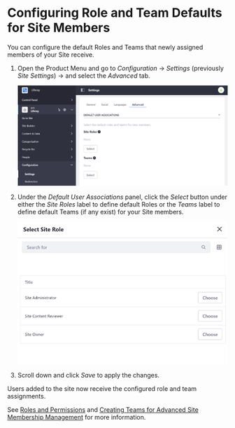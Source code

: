 # Configuring Role and Team Defaults for Site Members

You can configure the default Roles and Teams that newly assigned members of your Site receive.

1. Open the Product Menu and go to *Configuration* &rarr; *Settings* (previously *Site Settings*) &rarr; and select the *Advanced* tab.

    ![You can change the Site membership type from the Settings section of the Site Menu](./configuring-role-and-team-defaults-for-site-members/images/01.png)

1. Under the *Default User Associations* panel, click the *Select* button under either the *Site Roles* label to define default Roles or the *Teams* label to define default Teams (if any exist) for your Site members.

    ![You can assign default Roles to your Site members through the Site's settings.](./configuring-role-and-team-defaults-for-site-members/images/02.png)

1. Scroll down and click *Save* to apply the changes.

<!-- Does this change apply retroactively to users who are already members of a site? -->
Users added to the site now receive the configured role and team assignments.

See [Roles and Permissions](../../../users-and-permissions/roles-and-permissions/understanding-roles-and-permissions.md) and [Creating Teams for Advanced Site Membership Management](../../building-sites/creating-teams-for-sites.md) for more information.
